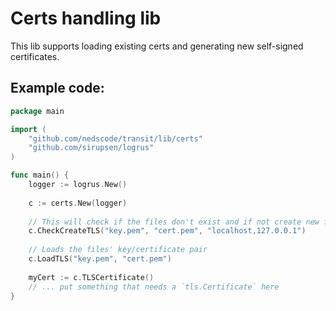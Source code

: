 # Certs handling lib

This lib supports loading existing certs and generating new self-signed certificates.

## Example code:

```go
package main

import (
	"github.com/nedscode/transit/lib/certs"
	"github.com/sirupsen/logrus"
)

func main() {
	logger := logrus.New()
	
	c := certs.New(logger)
	
	// This will check if the files don't exist and if not create new files with a self-signed key/certificate pair.
	c.CheckCreateTLS("key.pem", "cert.pem", "localhost,127.0.0.1")
	
	// Loads the files' key/certificate pair
	c.LoadTLS("key.pem", "cert.pem")
	
	myCert := c.TLSCertificate()
	// ... put something that needs a `tls.Certificate` here 
}
```